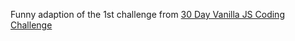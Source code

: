 Funny adaption of the 1st challenge from [30 Day Vanilla JS Coding Challenge](https://javascript30.com/)